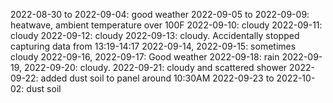 
2022-08-30 to 2022-09-04: good weather
2022-09-05 to 2022-09-09: heatwave, ambient temperature over 100F
2022-09-10: cloudy
2022-09-11: cloudy
2022-09-12: cloudy
2022-09-13: cloudy. Accidentally stopped capturing data from 13:19-14:17
2022-09-14, 2022-09-15: sometimes cloudy
2022-09-16, 2022-09-17: Good weather
2022-09-18: rain
2022-09-19, 2022-09-20: cloudy.
2022-09-21: cloudy and scattered shower
2022-09-22: added dust soil to panel around 10:30AM
2022-09-23 to 2022-10-02: dust soil